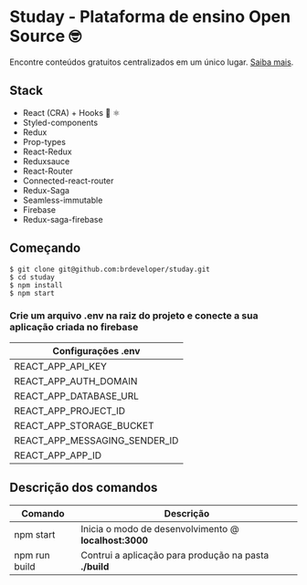 # Studay - Plataforma de ensino Open Source 🤓

Encontre conteúdos gratuitos centralizados em um único lugar. [Saiba mais](https://medium.com/@brunoandrade.me/construindo-uma-plataforma-de-ensino-open-source-para-a-comunidade-de-tecnologia-d6fb11b280ec).


Stack
-----

- React (CRA) + Hooks 💜 ⚛
- Styled-components
- Redux
- Prop-types
- React-Redux
- Reduxsauce
- React-Router
- Connected-react-router
- Redux-Saga
- Seamless-immutable
- Firebase
- Redux-saga-firebase

Começando
-----------

```shell
$ git clone git@github.com:brdeveloper/studay.git
$ cd studay
$ npm install
$ npm start
```

### Crie um arquivo .env na raiz do projeto e conecte a sua aplicação criada no firebase
|Configurações .env|
|---|
|REACT_APP_API_KEY|
|REACT_APP_AUTH_DOMAIN|
|REACT_APP_DATABASE_URL|
|REACT_APP_PROJECT_ID|
|REACT_APP_STORAGE_BUCKET|
|REACT_APP_MESSAGING_SENDER_ID|
|REACT_APP_APP_ID|


Descrição dos comandos
------------

|Comando|Descrição|
|---|---|
|npm start|Inicia o modo de desenvolvimento @ **localhost:3000**|
|npm run build|Contrui a aplicação para produção na pasta **./build**|
